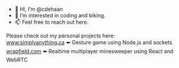 - 👋 Hi, I’m @cdehaan
- 👀 I’m interested in coding and biking.
- 📫 Feel free to reach out here.

Please check out my personal projects here:<br/>
<a href="https://www.simplyanything.ca">www.simplyanything.ca</a> ⬅️ Gesture game using Node.js and sockets<br/>
<a href="https://wrapfield.com">wrapfield.com</a> ⬅️ Realtime multiplayer minesweeper using React and WebRTC<br/>

<!---
cdehaan/cdehaan is a ✨ special ✨ repository because its `README.md` (this file) appears on your GitHub profile.
You can click the Preview link to take a look at your changes.
--->
